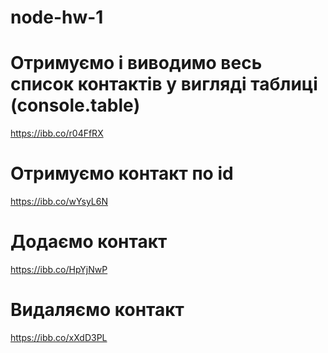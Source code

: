 # node-hw-1

# Отримуємо і виводимо весь список контактів у вигляді таблиці (console.table)

https://ibb.co/r04FfRX

# Отримуємо контакт по id

https://ibb.co/wYsyL6N

# Додаємо контакт

https://ibb.co/HpYjNwP

# Видаляємо контакт

https://ibb.co/xXdD3PL
